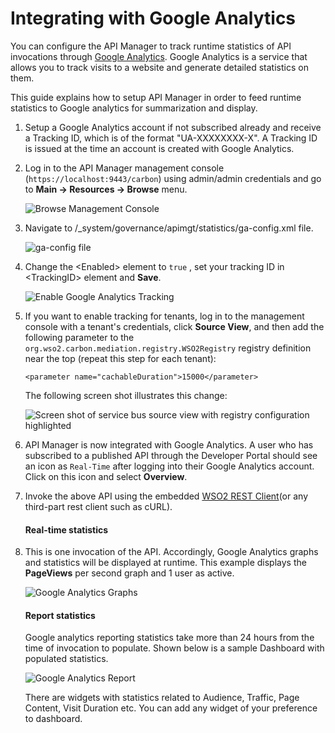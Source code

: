 # Integrating with Google Analytics

You can configure the API Manager to track runtime statistics of API invocations through [Google Analytics](http://www.google.com/analytics). Google Analytics is a service that allows you to track visits to a website and generate detailed statistics on them.

This guide explains how to setup API Manager in order to feed runtime statistics to Google analytics for summarization and display.

1.  Setup a Google Analytics account if not subscribed already and receive a Tracking ID, which is of the format "UA-XXXXXXXX-X". A Tracking ID is issued at the time an account is created with Google Analytics.
2.  Log in to the API Manager management console (`https://localhost:9443/carbon`) using admin/admin credentials and go to **Main -&gt; Resources -&gt; Browse** menu.

    ![Browse Management Console]({{base_path}}/assets/img/learn/management-console-browse.png)

3.  Navigate to /_system/governance/apimgt/statistics/ga-config.xml file.

    ![ga-config file]({{base_path}}/assets/img/learn/ga-config-xml.png)

4.  Change the &lt;Enabled&gt; element to `true` , set your tracking ID in &lt;TrackingID&gt; element and **Save**.

    ![Enable Google Analytics Tracking]({{base_path}}/assets/img/learn/enable-google-analytics.png)

5.  If you want to enable tracking for tenants, log in to the management console with a tenant's credentials, click **Source View**, and then add the following parameter to the `org.wso2.carbon.mediation.registry.WSO2Registry` registry definition near the top (repeat this step for each tenant):

    `<parameter name="cachableDuration">15000</parameter>`

    The following screen shot illustrates this change:

    ![Screen shot of service bus source view with registry configuration highlighted]({{base_path}}/assets/img/learn/service-bus-configuration.png)
    
6.  API Manager is now integrated with Google Analytics. A user who has subscribed to a published API through the Developer Portal should see an icon as `Real-Time` after logging into their Google Analytics account. Click on this icon and select **Overview**.

7.  Invoke the above API using the embedded [WSO2 REST Client](../../../learn/consume-api/invoke-apis/invoke-apis-using-tools/invoke-an-api-using-the-integrated-api-console/)(or any third-part rest client such as cURL).

    #### Real-time statistics

8.  This is one invocation of the API. Accordingly, Google Analytics graphs and statistics will be displayed at runtime. This example displays the **PageViews** per second graph and 1 user as active.

    ![Google Analytics Graphs]({{base_path}}/assets/img/learn/google-analytics-graphs.png)
    
    #### Report statistics

    Google analytics reporting statistics take more than 24 hours from the time of invocation to populate. Shown below is a sample Dashboard with populated statistics.

    ![Google Analytics Report]({{base_path}}/assets/img/learn/google-analytics-report.png)
    
    There are widgets with statistics related to Audience, Traffic, Page Content, Visit Duration etc. You can add any widget of your preference to dashboard.


